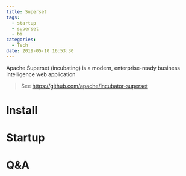 ```yaml
---
title: Superset
tags:
  - startup
  - superset
  - bi
categories:
  - Tech
date: 2019-05-10 16:53:30
---
```


Apache Superset (incubating) is a modern, enterprise-ready business intelligence web application

> See https://github.com/apache/incubator-superset

<!-- more -->


# Install



# Startup

# Q&A
